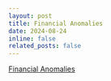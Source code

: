 ```yaml
---
layout: post
title: Financial Anomalies
date: 2024-08-24
inline: false
related_posts: false
---
```


[Financial Anomalies](https://github.com/krishpn/financialanomalies)